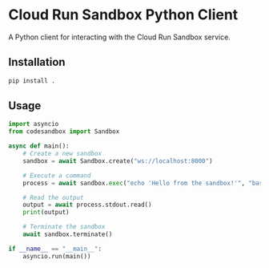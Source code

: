 # Cloud Run Sandbox Python Client

A Python client for interacting with the Cloud Run Sandbox service.

## Installation

```bash
pip install .
```

## Usage

```python
import asyncio
from codesandbox import Sandbox

async def main():
    # Create a new sandbox
    sandbox = await Sandbox.create("ws://localhost:8000")

    # Execute a command
    process = await sandbox.exec("echo 'Hello from the sandbox!'", "bash")

    # Read the output
    output = await process.stdout.read()
    print(output)

    # Terminate the sandbox
    await sandbox.terminate()

if __name__ == "__main__":
    asyncio.run(main())
```
